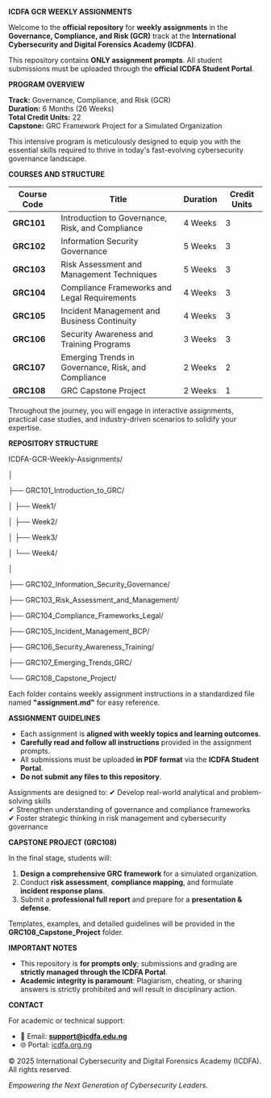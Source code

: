 **ICDFA GCR WEEKLY ASSIGNMENTS**

Welcome to the **official repository** for **weekly assignments** in the **Governance, Compliance, and Risk (GCR)** track at the **International Cybersecurity and Digital Forensics Academy (ICDFA)**.

This repository contains **ONLY assignment prompts**. All student submissions must be uploaded through the **official ICDFA Student Portal**.

**PROGRAM OVERVIEW**

**Track:** Governance, Compliance, and Risk (GCR)  
**Duration:** 6 Months (26 Weeks)  
**Total Credit Units:** 22  
**Capstone:** GRC Framework Project for a Simulated Organization

This intensive program is meticulously designed to equip you with the essential skills required to thrive in today's fast-evolving cybersecurity governance landscape.

**COURSES AND STRUCTURE**

| **Course Code** | **Title** | **Duration** | **Credit Units** |
| --- | --- | --- | --- |
| **GRC101** | Introduction to Governance, Risk, and Compliance | 4 Weeks | 3   |
| **GRC102** | Information Security Governance | 5 Weeks | 3   |
| **GRC103** | Risk Assessment and Management Techniques | 5 Weeks | 3   |
| **GRC104** | Compliance Frameworks and Legal Requirements | 4 Weeks | 3   |
| **GRC105** | Incident Management and Business Continuity | 4 Weeks | 3   |
| **GRC106** | Security Awareness and Training Programs | 3 Weeks | 3   |
| **GRC107** | Emerging Trends in Governance, Risk, and Compliance | 2 Weeks | 2   |
| **GRC108** | GRC Capstone Project | 2 Weeks | 1   |

Throughout the journey, you will engage in interactive assignments, practical case studies, and industry-driven scenarios to solidify your expertise.

**REPOSITORY STRUCTURE**

ICDFA-GCR-Weekly-Assignments/

│

├── GRC101_Introduction_to_GRC/

│ ├── Week1/

│ ├── Week2/

│ ├── Week3/

│ └── Week4/

│

├── GRC102_Information_Security_Governance/

├── GRC103_Risk_Assessment_and_Management/

├── GRC104_Compliance_Frameworks_Legal/

├── GRC105_Incident_Management_BCP/

├── GRC106_Security_Awareness_Training/

├── GRC107_Emerging_Trends_GRC/

└── GRC108_Capstone_Project/

Each folder contains weekly assignment instructions in a standardized file named **"assignment.md"** for easy reference.

**ASSIGNMENT GUIDELINES**

- Each assignment is **aligned with weekly topics and learning outcomes**.
- **Carefully read and follow all instructions** provided in the assignment prompts.
- All submissions must be uploaded **in PDF format** via the **ICDFA Student Portal**.
- **Do not submit any files to this repository**.

Assignments are designed to: ✔ Develop real-world analytical and problem-solving skills  
✔ Strengthen understanding of governance and compliance frameworks  
✔ Foster strategic thinking in risk management and cybersecurity governance

**CAPSTONE PROJECT (GRC108)**

In the final stage, students will:

1. **Design a comprehensive GRC framework** for a simulated organization.
2. Conduct **risk assessment**, **compliance mapping**, and formulate **incident response plans**.
3. Submit a **professional full report** and prepare for a **presentation & defense**.

Templates, examples, and detailed guidelines will be provided in the **GRC108_Capstone_Project** folder.

**IMPORTANT NOTES**

- This repository is **for prompts only**; submissions and grading are **strictly managed through the ICDFA Portal**.
- **Academic integrity is paramount**: Plagiarism, cheating, or sharing answers is strictly prohibited and will result in disciplinary action.

**CONTACT**

For academic or technical support:

- 📧 Email: **<support@icdfa.edu.ng>**
- 🌐 Portal: [icdfa.org.ng](https://icdfa.edu.ng)

© 2025 International Cybersecurity and Digital Forensics Academy (ICDFA).  
All rights reserved.

_Empowering the Next Generation of Cybersecurity Leaders._
